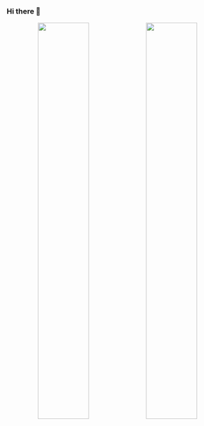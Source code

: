 ### Hi there 👋
<p align="center">
<img width="48%" src="https://github-readme-stats.vercel.app/api?username=nikhilfurious&show_icons=true&theme=dark" />
<img width="48%" src="https://github-readme-streak-stats.herokuapp.com/?user=nikhilfurious&theme=dark" />
</p>
